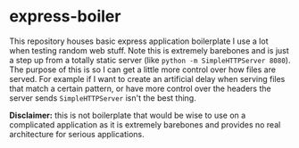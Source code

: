 # express-boiler

This repository houses basic express application boilerplate I use a lot when testing random web stuff. Note
this is extremely barebones and is just a step up from a totally static server (like `python -m SimpleHTTPServer 8080`).
The purpose of this is so I can get a little more control over how files are served. For example if I want to create an
artificial delay when serving files that match a certain pattern, or have more control over the headers the server sends
`SimpleHTTPServer` isn't the best thing.

**Disclaimer:** this is not boilerplate that would be wise to use on a complicated application as it is extremely
barebones and provides no real architecture for serious applications.
